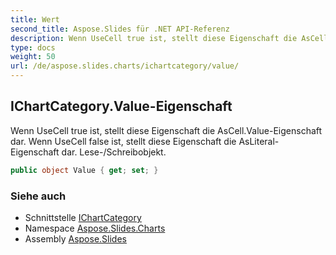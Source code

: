 ```yaml
---
title: Wert
second_title: Aspose.Slides für .NET API-Referenz
description: Wenn UseCell true ist, stellt diese Eigenschaft die AsCell.Value-Eigenschaft dar. Wenn UseCell false ist, stellt diese Eigenschaft die AsLiteral-Eigenschaft dar. Lese-/Schreibobjekt.
type: docs
weight: 50
url: /de/aspose.slides.charts/ichartcategory/value/
---
```


## IChartCategory.Value-Eigenschaft

Wenn UseCell true ist, stellt diese Eigenschaft die AsCell.Value-Eigenschaft dar. Wenn UseCell false ist, stellt diese Eigenschaft die AsLiteral-Eigenschaft dar. Lese-/Schreibobjekt.

```csharp
public object Value { get; set; }
```

### Siehe auch

* Schnittstelle [IChartCategory](../../ichartcategory)
* Namespace [Aspose.Slides.Charts](../../ichartcategory)
* Assembly [Aspose.Slides](../../../)

<!-- DO NOT EDIT: generiert von xmldocmd für Aspose.Slides.dll -->